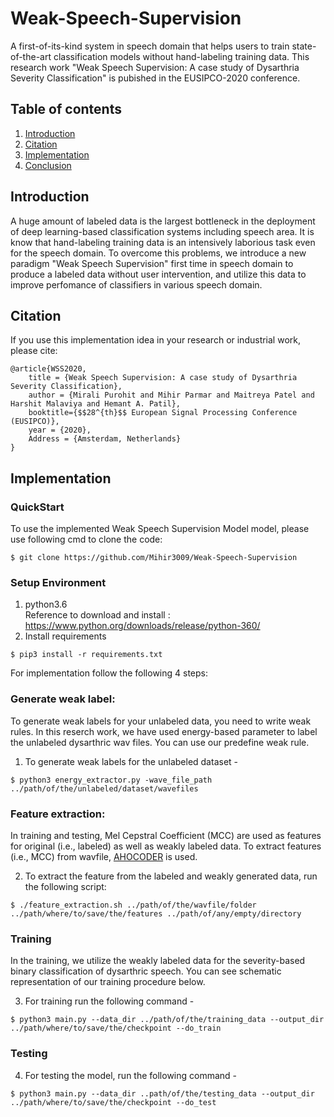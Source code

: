 # Weak-Speech-Supervision
A first-of-its-kind system in speech domain that helps users to train state-of-the-art classification models without hand-labeling training data. This research work "Weak Speech Supervision: A case study of Dysarthria Severity Classification" is pubished in the EUSIPCO-2020 conference.

## Table of contents
1. [Introduction](#intro)
2. [Citation](#cite)
3. [Implementation](#implement)
4. [Conclusion](#summary)

<a name="intro"></a>
## Introduction

A huge amount of labeled data is the largest bottleneck in the deployment of deep learning-based classification systems including speech area. It is know that hand-labeling training data is an intensively laborious task even for the speech domain. To overcome this problems, we introduce a new paradigm "Weak Speech Supervision" first time in speech domain to produce a labeled data without user intervention, and utilize this data to improve perfomance of classifiers in various speech domain.

<a name="cite"></a>
## Citation

If you use this implementation idea in your research or industrial work, please cite:

```
@article{WSS2020,
	title = {Weak Speech Supervision: A case study of Dysarthria Severity Classification},
	author = {Mirali Purohit and Mihir Parmar and Maitreya Patel and Harshit Malaviya and Hemant A. Patil},
	booktitle={$$28^{th}$$ European Signal Processing Conference (EUSIPCO)},
	year = {2020},
	Address = {Amsterdam, Netherlands}
}
```
<a name="implement"></a>
## Implementation

### QuickStart

To use the implemented Weak Speech Supervision Model model, please use following cmd to clone the code:

```
$ git clone https://github.com/Mihir3009/Weak-Speech-Supervision
```

### Setup Environment

1. python3.6 <br /> Reference to download and install : https://www.python.org/downloads/release/python-360/
2. Install requirements <br /> 
```
$ pip3 install -r requirements.txt
```

For implementation follow the following 4 steps:

### Generate weak label:
To generate weak labels for your unlabeled data, you need to write weak rules. In this reserch work, we have used energy-based parameter to label the unlabeled dysarthric wav files. You can use our predefine weak rule.

1. To generate weak labels for the unlabeled dataset -
```
$ python3 energy_extractor.py -wave_file_path ../path/of/the/unlabeled/dataset/wavefiles
```

### Feature extraction:
In training and testing, Mel Cepstral Coefficient (MCC) are used as features for original (i.e., labeled) as well as weakly labeled data. To extract features (i.e., MCC) from wavfile, [AHOCODER](https://aholab.ehu.eus/ahocoder/info.html) is used.

2. To extract the feature from the labeled and weakly generated data, run the following script:
```
$ ./feature_extraction.sh ../path/of/the/wavfile/folder ../path/where/to/save/the/features ../path/of/any/empty/directory
```

### Training
In the training, we utilize the weakly labeled data for the severity-based binary classification of dysarthric speech. You can see schematic representation of our training procedure below. 

3. For training run the following command -
```
$ python3 main.py --data_dir ../path/of/the/training_data --output_dir ../path/where/to/save/the/checkpoint --do_train
```

### Testing
4. For testing the model, run the following command -
```
$ python3 main.py --data_dir ..path/of/the/testing_data --output_dir ../path/where/to/save/the/checkpoint --do_test
```
